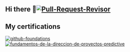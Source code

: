 ## Hi there 👋[![Pull-Request-Revisor](https://github.com/ChristianJaimes/ChristianJaimes/actions/workflows/main.yml/badge.svg)](https://github.com/ChristianJaimes/ChristianJaimes/actions/workflows/main.yml)
## My certifications
[![github-foundations](https://github.com/ChristianJaimes/ChristianJaimes/assets/50466352/1bbbcace-d0ca-40e8-b52f-4a752b0cfa79)](https://www.credly.com/badges/bb4fdece-f1fc-44fc-aeaa-1331322f2028/public_url)[![fundamentos-de-la-direccion-de-proyectos-predictive](https://github.com/ChristianJaimes/ChristianJaimes/assets/50466352/8ad9ae29-a0b1-4b81-acdd-854f10387167)](https://www.credly.com/badges/1d4eea7d-467e-4f11-94a8-e49ca08bf2ba/public_url)



<!--
**ChristianJaimes/ChristianJaimes** is a ✨ _special_ ✨ repository because its `README.md` (this file) a![github-foundations](https://github.com/ChristianJaimes/ChristianJaimes/assets/50466352/d9f0dac1-7a3c-4de4-9872-114cb4914dbc)
ppears on your GitHub profile.

Here are some ideas to get you started:

- 🔭 I’m currently working on ...
- 🌱 I’m currently learning ...
- 👯 I’m looking to collaborate on ...
- 🤔 I’m looking for help with ...
- 💬 Ask me about ...
- 📫 How to reach me: ...
- 😄 Pronouns: ...
- ⚡ Fun fact: ...
-->
